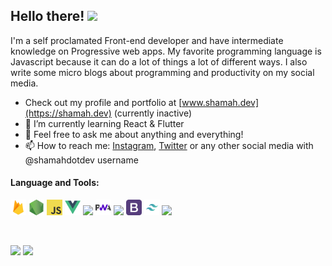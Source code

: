 ## Hello there! <img src="https://github.com/TheDudeThatCode/TheDudeThatCode/blob/master/Assets/Hi.gif" width="32px">

I'm a self proclamated Front-end developer and have intermediate knowledge on Progressive web apps. My favorite programming language is Javascript because it can do a lot of things a lot of different ways. I also write some micro blogs about programming and productivity on my social media.

- Check out my profile and portfolio at [www.shamah.dev](https://shamah.dev) (currently inactive)
- 📖 I’m currently learning React & Flutter
- 💬 Feel free to ask me about anything and everything!
- 📫 How to reach me: [Instagram](https://instagram.com/shamahdotdev), [Twitter](https://twitter.com/shamahdotdev) or any other social media with @shamahdotdev username
#### Language and Tools:

<code><img height="25" src="https://raw.githubusercontent.com/github/explore/80688e429a7d4ef2fca1e82350fe8e3517d3494d/topics/firebase/firebase.png"></code>
<code><img height="25" src="https://raw.githubusercontent.com/github/explore/80688e429a7d4ef2fca1e82350fe8e3517d3494d/topics/nodejs/nodejs.png"></code>
<code><img height="25" src="https://raw.githubusercontent.com/github/explore/80688e429a7d4ef2fca1e82350fe8e3517d3494d/topics/javascript/javascript.png"></code>
<code><img height="25" src="https://raw.githubusercontent.com/github/explore/80688e429a7d4ef2fca1e82350fe8e3517d3494d/topics/vue/vue.png"></code>
<code><img height="25" src="https://cdn.svgporn.com/logos/webpack.svg"></code>
<code><img height="25" src="https://raw.githubusercontent.com/github/explore/80688e429a7d4ef2fca1e82350fe8e3517d3494d/topics/pwa/pwa.png"></code>
<code><img height="25" src="https://cdn.svgporn.com/logos/sass.svg"></code>
<code><img height="25" src="https://raw.githubusercontent.com/github/explore/80688e429a7d4ef2fca1e82350fe8e3517d3494d/topics/bootstrap/bootstrap.png"></code>
<code><img height="25" src="https://raw.githubusercontent.com/github/explore/80688e429a7d4ef2fca1e82350fe8e3517d3494d/topics/tailwind/tailwind.png"></code>
<code><img height="25" src="https://cdn.svgporn.com/logos/visual-studio-code.svg"></code>

<br>
<p>
<img src="https://github-readme-stats.vercel.app/api?username=shamahdotdev&show_icons=true" height=180 />
<img src="https://github-readme-stats.vercel.app/api/top-langs/?username=shamahdotdev&layout=compact" height=180 />
</p>
